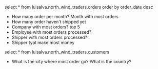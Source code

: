 select *
from luisalva.north_wind_traders.orders
order by order_date desc

* How many order per month? Month with most orders
* How many order haven't shipped yet
* Company with most orders? top 5
* Employee with most orders processed?
* Shipper with most orders processed?
* Shipper tyat make most money

select *
from luisalva.north_wind_traders.customers
* What is the city where most order go? What is the country?
